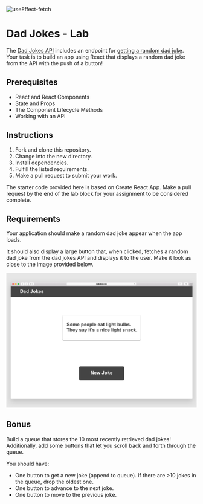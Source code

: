 ![useEffect-fetch](https://media.git.generalassemb.ly/user/41550/files/d8926f3a-8c1e-48dd-9165-aee0412aec04)


# Dad Jokes - Lab

The [Dad Jokes API](https://icanhazdadjoke.com/api) includes an endpoint for
[getting a random dad joke](https://icanhazdadjoke.com/api#fetch-a-random-dad-joke).
Your task is to build an app using React that displays a random dad joke from
the API with the push of a button!

## Prerequisites

- React and React Components
- State and Props
- The Component Lifecycle Methods
- Working with an API

## Instructions

1.  Fork and clone this repository.
1.  Change into the new directory.
1.  Install dependencies.
1.  Fulfill the listed requirements.
1.  Make a pull request to submit your work.

The starter code provided here is based on Create React App. Make a pull request
by the end of the lab block for your assignment to be considered complete.

## Requirements

Your application should make a random dad joke appear when the app loads.

It should also display a large button that, when clicked, fetches a random dad
joke from the dad jokes API and displays it to the user. Make it look as close
to the image provided below.

![Dad Jokes app mock](./assets/dad-jokes.png)

## Bonus

Build a queue that stores the 10 most recently retrieved dad jokes!
Additionally, add some buttons that let you scroll back and forth through the
queue.

You should have:

- One button to get a new joke (append to queue). If there are >10 jokes in the
  queue, drop the oldest one.
- One button to advance to the next joke.
- One button to move to the previous joke.

